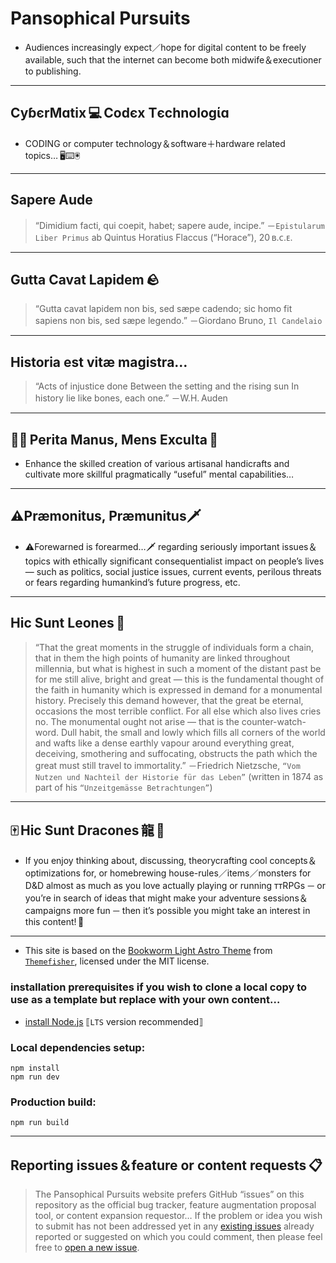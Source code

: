 # Pansophical Pursuits
* Audiences increasingly expect／hope for digital content to be freely available, such that the internet can become both midwife＆executioner to publishing.
---
## CyɓєrMɑtix 💻 Codєx Tєchnologίɑ
* CODING or computer technology＆software＋hardware related topics… 🖥⌨️🖲
---
## Sapere Aude
> “Dimidium facti, qui coepit, habet; sapere aude, incipe.”
> －`Epistularum Liber Primus` ab Quintus Horatius Flaccus (“Horace”), 20 ʙ.ᴄ.ᴇ.
---
## Gutta Cavat Lapidem 🪨
> “Gutta cavat lapidem non bis, sed sæpe cadendo; sic homo fit sapiens non bis, sed sæpe legendo.”
> －Giordano Bruno, `Il Candelaio`
---
## Historia est vitæ magistra…
> “Acts of injustice done
> Between the setting and the rising sun
> In history lie like bones, each one.”
> －W.H. Auden
---
## 🤌🏼 Perita Manus, Mens Exculta 🧠
* Enhance the skilled creation of various artisanal handicrafts and cultivate more skillful pragmatically “useful” mental capabilities…
---
## ⚠️Præmonitus, Præmunitus🗡
* ⚠️Forewarned is forearmed…🗡 regarding seriously important issues＆topics with ethically significant consequentialist impact on people’s lives — such as politics, social justice issues, current events, perilous threats or fears regarding humankind’s future progress, etc.
---
## Hic Sunt Leones 🦁
> “That the great moments in the struggle of individuals form a chain, that in them the high points of humanity are linked throughout millennia, but what is highest in such a moment of the distant past be for me still alive, bright and great — this is the fundamental thought of the faith in humanity which is expressed in demand for a monumental history. Precisely this demand however, that the great be eternal, occasions the most terrible conflict. For all else which also lives cries no. The monumental ought not arise — that is the counter-watch-word. Dull habit, the small and lowly which fills all corners of the world and wafts like a dense earthly vapour around everything great, deceiving, smothering and suffocating, obstructs the path which the great must still travel to immortality.”
> －Friedrich Nietzsche, `“Vom Nutzen und Nachteil der Historie für das Leben”` (written in 1874 as part of his `“Unzeitgemässe Betrachtungen”`)
---
## 🀄 Hic Sunt Dracones ⿓ 🐉
* If you enjoy thinking about, discussing, theorycrafting cool concepts＆optimizations for, or homebrewing house-rules／items／monsters for D&D almost as much as you love actually playing or running ттRPGs － or you’re in search of ideas that might make your adventure sessions＆campaigns more fun － then it’s possible you might take an interest in this content! 🎲
---
* This site is based on the [Bookworm Light Astro Theme](https://github.com/themefisher/bookworm-light-astro/) from [`Themefisher`](https://themefisher.com), licensed under the MIT license.

### installation prerequisites if you wish to clone a local copy to use as a template but replace with your own content…
* [install Node.js](https://nodejs.org/en/download/) ⟦`LTS` version recommended⟧
### Local dependencies setup:
```
npm install
npm run dev
```
### Production build:
```
npm run build
```
---
<!-- reporting BUGs／requests -->
## Reporting issues＆feature or content requests 📋
> The Pansophical Pursuits website prefers GitHub “issues” on this repository as the official bug tracker, feature augmentation proposal tool, or content expansion requestor… If the problem or idea you wish to submit has not been addressed yet in any [existing issues](https://github.com/BFGriffith/pansophical-pursuits/issues) already reported or suggested on which you could comment, then please feel free to [open a new issue](https://github.com/BFGriffith/pansophical-pursuits/issues).
